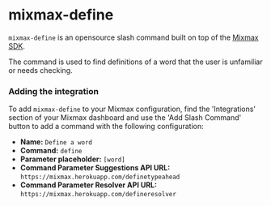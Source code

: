# mixmax-define
`mixmax-define` is an opensource slash command built on top of the [Mixmax SDK](http://sdk.mixmax.com/).

The command is used to find definitions of a word that the user is unfamiliar or needs checking.

### Adding the integration
To add `mixmax-define` to your Mixmax configuration, find the 'Integrations' section of your Mixmax dashboard and use the 'Add Slash Command' button to add a command with the following configuration:

* **Name:** `Define a word`
* **Command:** `define`
* **Parameter placeholder:** `[word]`
* **Command Parameter Suggestions API URL:** `https://mixmax.herokuapp.com/definetypeahead`
* **Command Parameter Resolver API URL:** `https://mixmax.herokuapp.com/defineresolver`
